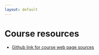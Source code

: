 ```yaml
---
layout: default
---
```


# Course resources
* [Github link for course web page sources](https://github.com/uwsampa/parallel-programming-course)
